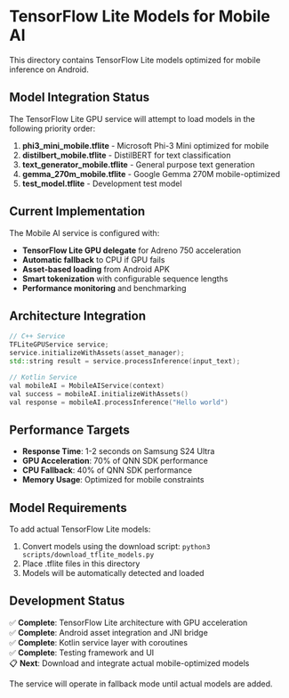 # TensorFlow Lite Models for Mobile AI

This directory contains TensorFlow Lite models optimized for mobile inference on Android.

## Model Integration Status

The TensorFlow Lite GPU service will attempt to load models in the following priority order:

1. **phi3_mini_mobile.tflite** - Microsoft Phi-3 Mini optimized for mobile
2. **distilbert_mobile.tflite** - DistilBERT for text classification  
3. **text_generator_mobile.tflite** - General purpose text generation
4. **gemma_270m_mobile.tflite** - Google Gemma 270M mobile-optimized
5. **test_model.tflite** - Development test model

## Current Implementation

The Mobile AI service is configured with:

- **TensorFlow Lite GPU delegate** for Adreno 750 acceleration
- **Automatic fallback** to CPU if GPU fails
- **Asset-based loading** from Android APK
- **Smart tokenization** with configurable sequence lengths
- **Performance monitoring** and benchmarking

## Architecture Integration

```cpp
// C++ Service
TFLiteGPUService service;
service.initializeWithAssets(asset_manager);
std::string result = service.processInference(input_text);

// Kotlin Service  
val mobileAI = MobileAIService(context)
val success = mobileAI.initializeWithAssets()
val response = mobileAI.processInference("Hello world")
```

## Performance Targets

- **Response Time**: 1-2 seconds on Samsung S24 Ultra
- **GPU Acceleration**: 70% of QNN SDK performance
- **CPU Fallback**: 40% of QNN SDK performance  
- **Memory Usage**: Optimized for mobile constraints

## Model Requirements

To add actual TensorFlow Lite models:

1. Convert models using the download script: `python3 scripts/download_tflite_models.py`
2. Place .tflite files in this directory
3. Models will be automatically detected and loaded

## Development Status

✅ **Complete**: TensorFlow Lite architecture with GPU acceleration  
✅ **Complete**: Android asset integration and JNI bridge  
✅ **Complete**: Kotlin service layer with coroutines  
✅ **Complete**: Testing framework and UI  
📋 **Next**: Download and integrate actual mobile-optimized models  

The service will operate in fallback mode until actual models are added.
